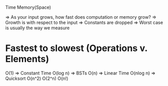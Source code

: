 Time
Memory(Space)

=> As your input grows, how fast does computation or memory grow?
=> Growth is with respect to the input
=> Constants are dropped
=> Worst case is usually the way we measure

# Fastest to slowest (Operations v. Elements)

O(1) => Constant Time
O(log n)
=> BSTs
O(n) => Linear Time
O(nlog n)
=> Quicksort
O(n^2)
O(2^n)
O(n!)
